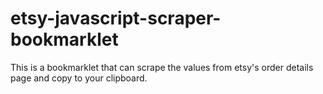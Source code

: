 # etsy-javascript-scraper-bookmarklet
This is a bookmarklet that can scrape the values from etsy's order details page and copy to your clipboard.

